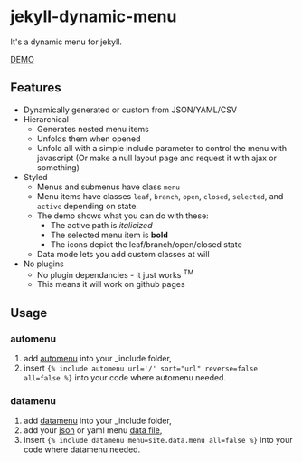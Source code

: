 # jekyll-dynamic-menu

It's a dynamic menu for jekyll.

[DEMO](http://donirby.github.io/jekyll-dynamic-menu/about/)

## Features

* Dynamically generated or custom from JSON/YAML/CSV
* Hierarchical
    * Generates nested menu items
    * Unfolds them when opened
    * Unfold all with a simple include parameter to control the menu with javascript (Or make a null layout page and request it with ajax or something)
* Styled
    * Menus and submenus have class `menu`
    * Menu items have classes `leaf`, `branch`, `open`, `closed`, `selected`, and `active` depending on state.
    * The demo shows what you can do with these:
        * The active path is *italicized*
        * The selected menu item is **bold**
        * The icons depict the leaf/branch/open/closed state
    * Data mode lets you add custom classes at will
* No plugins
    * No plugin dependancies - it just works <sup>TM</sup>
    * This means it will work on github pages


## Usage

### automenu

1. add [automenu](_includes/automenu) into your _include folder,
2. insert `{% include automenu url='/' sort="url" reverse=false all=false %}` into your code where automenu needed.

### datamenu

1. add [datamenu](_includes/datamenu) into your _include folder,
2. add your [json](_data/menu.json) or yaml menu [data file](https://jekyllrb.com/docs/datafiles/),
3. insert `{% include datamenu menu=site.data.menu all=false %}` into your code where datamenu needed.
